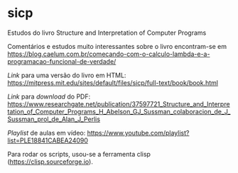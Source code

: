 # sicp
Estudos do livro Structure and Interpretation of Computer Programs

Comentários e estudos muito interessantes sobre o livro encontram-se em https://blog.caelum.com.br/comecando-com-o-calculo-lambda-e-a-programacao-funcional-de-verdade/

_Link_ para uma versão do livro em HTML: https://mitpress.mit.edu/sites/default/files/sicp/full-text/book/book.html

_Link_ para _download_ do PDF: https://www.researchgate.net/publication/37597721_Structure_and_Interpretation_of_Computer_Programs_H_Abelson_GJ_Sussman_colaboracion_de_J_Sussman_prol_de_Alan_J_Perlis

_Playlist_ de aulas em vídeo: https://www.youtube.com/playlist?list=PLE18841CABEA24090

Para rodar os scripts, usou-se a ferramenta clisp (https://clisp.sourceforge.io). 
